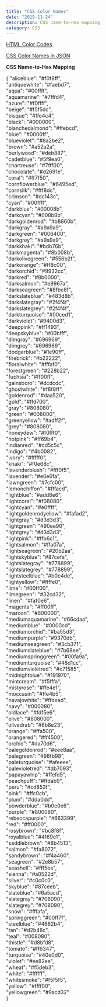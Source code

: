 ```yaml
---
title: "CSS Color Names"
date: "2019-11-24"
description: CSS name-to-hex mapping
category: CSS
---
```


[HTML Color Codes](https://htmlcolorcodes.com/color-names/)

[CSS Color Names in JSON](href="https://github.com/bahamas10/css-color-names/blob/master/css-color-names.json)

<strong>CSS Name-to-Hex Mapping</strong>

{
  "aliceblue": "#f0f8ff",  
  "antiquewhite": "#faebd7",   
  "aqua": "#00ffff",  
  "aquamarine": "#7fffd4",  
  "azure": "#f0ffff",   
  "beige": "#f5f5dc",  
  "bisque": "#ffe4c4",  
  "black": "#000000",   
  "blanchedalmond": "#ffebcd",   
  "blue": "#0000ff",   
  "blueviolet": "#8a2be2",   
  "brown": "#a52a2a",   
  "burlywood": "#deb887",   
  "cadetblue": "#5f9ea0",   
  "chartreuse": "#7fff00",   
  "chocolate": "#d2691e",   
  "coral": "#ff7f50",   
  "cornflowerblue": "#6495ed",   
  "cornsilk": "#fff8dc",   
  "crimson": "#dc143c",   
  "cyan": "#00ffff",   
  "darkblue": "#00008b",   
  "darkcyan": "#008b8b",   
  "darkgoldenrod": "#b8860b",   
  "darkgray": "#a9a9a9",   
  "darkgreen": "#006400",   
  "darkgrey": "#a9a9a9",    
  "darkkhaki": "#bdb76b",    
  "darkmagenta": "#8b008b",    
  "darkolivegreen": "#556b2f",   
  "darkorange": "#ff8c00",   
  "darkorchid": "#9932cc",    
  "darkred": "#8b0000",   
  "darksalmon": "#e9967a",   
  "darkseagreen": "#8fbc8f",   
  "darkslateblue": "#483d8b",   
  "darkslategray": "#2f4f4f",   
  "darkslategrey": "#2f4f4f",   
  "darkturquoise": "#00ced1",   
  "darkviolet": "#9400d3",   
  "deeppink": "#ff1493",   
  "deepskyblue": "#00bfff",   
  "dimgray": "#696969",   
  "dimgrey": "#696969",   
  "dodgerblue": "#1e90ff",   
  "firebrick": "#b22222",   
  "floralwhite": "#fffaf0",   
  "forestgreen": "#228b22",   
  "fuchsia": "#ff00ff",   
  "gainsboro": "#dcdcdc",   
  "ghostwhite": "#f8f8ff",   
  "goldenrod": "#daa520",   
  "gold": "#ffd700",   
  "gray": "#808080",   
  "green": "#008000",   
  "greenyellow": "#adff2f",    
  "grey": "#808080",   
  "honeydew": "#f0fff0",   
  "hotpink": "#ff69b4",   
  "indianred": "#cd5c5c",   
  "indigo": "#4b0082",  
  "ivory": "#fffff0",   
  "khaki": "#f0e68c",   
  "lavenderblush": "#fff0f5",   
  "lavender": "#e6e6fa",   
  "lawngreen": "#7cfc00",    
  "lemonchiffon": "#fffacd",   
  "lightblue": "#add8e6",   
  "lightcoral": "#f08080",    
  "lightcyan": "#e0ffff",    
  "lightgoldenrodyellow": "#fafad2",    
  "lightgray": "#d3d3d3",    
  "lightgreen": "#90ee90",    
  "lightgrey": "#d3d3d3",    
  "lightpink": "#ffb6c1",   
  "lightsalmon": "#ffa07a",    
  "lightseagreen": "#20b2aa",    
  "lightskyblue": "#87cefa",    
  "lightslategray": "#778899",   
  "lightslategrey": "#778899",    
  "lightsteelblue": "#b0c4de",    
  "lightyellow": "#ffffe0",    
  "lime": "#00ff00",    
  "limegreen": "#32cd32",    
  "linen": "#faf0e6",    
  "magenta": "#ff00ff",    
  "maroon": "#800000",    
  "mediumaquamarine": "#66cdaa",    
  "mediumblue": "#0000cd",    
  "mediumorchid": "#ba55d3",    
  "mediumpurple": "#9370db",    
  "mediumseagreen": "#3cb371",    
  "mediumslateblue": "#7b68ee",    
  "mediumspringgreen": "#00fa9a",    
  "mediumturquoise": "#48d1cc",    
  "mediumvioletred": "#c71585",    
  "midnightblue": "#191970",    
  "mintcream": "#f5fffa",    
  "mistyrose": "#ffe4e1",    
  "moccasin": "#ffe4b5",    
  "navajowhite": "#ffdead",    
  "navy": "#000080",    
  "oldlace": "#fdf5e6",    
  "olive": "#808000",    
  "olivedrab": "#6b8e23",    
  "orange": "#ffa500",    
  "orangered": "#ff4500",    
  "orchid": "#da70d6",    
  "palegoldenrod": "#eee8aa",    
  "palegreen": "#98fb98",    
  "paleturquoise": "#afeeee",    
  "palevioletred": "#db7093",    
  "papayawhip": "#ffefd5",    
  "peachpuff": "#ffdab9",    
  "peru": "#cd853f",    
  "pink": "#ffc0cb",    
  "plum": "#dda0dd",    
  "powderblue": "#b0e0e6",    
  "purple": "#800080",    
  "rebeccapurple": "#663399",    
  "red": "#ff0000",    
  "rosybrown": "#bc8f8f",    
  "royalblue": "#4169e1",    
  "saddlebrown": "#8b4513",    
  "salmon": "#fa8072",    
  "sandybrown": "#f4a460",    
  "seagreen": "#2e8b57",    
  "seashell": "#fff5ee",    
  "sienna": "#a0522d",    
  "silver": "#c0c0c0",    
  "skyblue": "#87ceeb",    
  "slateblue": "#6a5acd",    
  "slategray": "#708090",    
  "slategrey": "#708090",    
  "snow": "#fffafa",    
  "springgreen": "#00ff7f",    
  "steelblue": "#4682b4",    
  "tan": "#d2b48c",    
  "teal": "#008080",    
  "thistle": "#d8bfd8",    
  "tomato": "#ff6347",    
  "turquoise": "#40e0d0",    
  "violet": "#ee82ee",    
  "wheat": "#f5deb3",    
  "white": "#ffffff",    
  "whitesmoke": "#f5f5f5",    
  "yellow": "#ffff00",    
  "yellowgreen": "#9acd32"    
}


